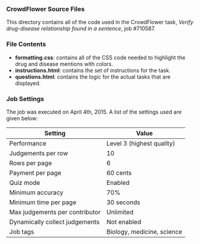 ### CrowdFlower Source Files

This directory contains all of the code used in the CrowdFlower task, *Verify drug-disease relationship found in a sentence*, job #710587.

### File Contents

- **formatting.css**: contains all of the CSS code needed to highlight the drug and disease mentions with colors.
- **instructions.html**: contains the set of instructions for the task.
- **questions.html**: contains the logic for the actual tasks that are displayed.

### Job Settings
The job was executed on April 4th, 2015. A list of the settings used are given below:

Setting | Value
--------|------
Performance | Level 3 (highest quality)
Judgements per row | 10
Rows per page | 6
Payment per page | 60 cents
Quiz mode | Enabled
Minimum accuracy | 70%
Minimum time per page | 30 seconds
Max judgements per contributor | Unlimited
Dynamically collect judgements | Not enabled
Job tags | Biology, medicine, science
